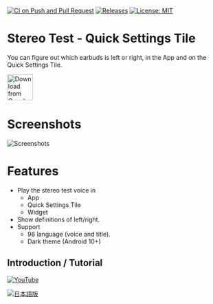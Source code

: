 [![CI on Push and Pull Request](https://github.com/kurema/EarphoneLeftAndRightAndroid/actions/workflows/build.yml/badge.svg)](https://github.com/kurema/EarphoneLeftAndRightAndroid/actions/workflows/build.yml)
[![Releases](https://img.shields.io/github/release/kurema/EarphoneLeftAndRightAndroid.svg)](https://github.com/kurema/EarphoneLeftAndRightAndroid/releases/latest)
[![License: MIT](https://img.shields.io/badge/License-MIT-blue.svg)](https://github.com/kurema/EarphoneLeftAndRightAndroid/blob/master/LICENSE)

# Stereo Test - Quick Settings Tile
You can figure out which earbuds is left or right, in the App and on the Quick Settings Tile.  

[<img src="https://play.google.com/intl/en_us/badges/images/generic/en_badge_web_generic.png"
      alt="Download from Google Play"
      height="60">](https://play.google.com/store/apps/details?id=com.github.kurema.earphoneleftandright)
<!-- [<img src=".github/assets/direct-apk-download.png"
      alt="Direct apk download"
      height="60">](https://github.com/kurema/EarphoneLeftAndRightAndroid/releases/latest) -->

# Screenshots
![Screenshots](Res/phone/render/007.png)

# Features
* Play the stereo test voice in
  * App
  * Quick Settings Tile
  * Widget
* Show definitions of left/right.
* Support
  * 96 language (voice and title).
  * Dark theme (Android 10+)

## Introduction / Tutorial
[![YouTube](https://img.youtube.com/vi/TDPHDW3JMRU/0.jpg)](https://www.youtube.com/watch?v=TDPHDW3JMRU)

[![日本語版](https://img.youtube.com/vi/4K_icWsNJlY/0.jpg)](https://www.youtube.com/watch?v=4K_icWsNJlY)
